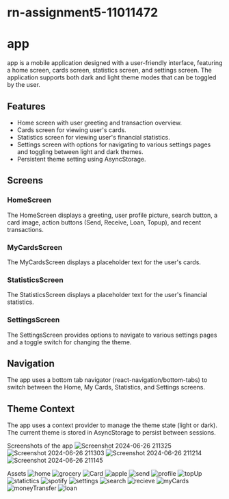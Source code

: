 # rn-assignment5-11011472
  
# app

app is a mobile application designed with a user-friendly interface, featuring a home screen, cards screen, statistics screen, and settings screen. The application supports both dark and light theme modes that can be toggled by the user.


## Features
- Home screen with user greeting and transaction overview.
- Cards screen for viewing user's cards.
- Statistics screen for viewing user's financial statistics.
- Settings screen with options for navigating to various settings pages and toggling between light and dark themes.
- Persistent theme setting using AsyncStorage.

## Screens

### HomeScreen
The HomeScreen displays a greeting, user profile picture, search button, a card image, action buttons (Send, Receive, Loan, Topup), and recent transactions.

### MyCardsScreen
The MyCardsScreen displays a placeholder text for the user's cards.

### StatisticsScreen
The StatisticsScreen displays a placeholder text for the user's financial statistics.

### SettingsScreen
The SettingsScreen provides options to navigate to various settings pages and a toggle switch for changing the theme.

## Navigation
The app uses a bottom tab navigator (react-navigation/bottom-tabs) to switch between the Home, My Cards, Statistics, and Settings screens.

## Theme Context
The app uses a context provider to manage the theme state (light or dark). The current theme is stored in AsyncStorage to persist between sessions.


Screenshots of the app
![Screenshot 2024-06-26 211325](https://github.com/ShepTaltal/rn-assignment5-11011472/assets/170262682/728a7d64-4b7c-4a0b-be21-7177020998da)
![Screenshot 2024-06-26 211303](https://github.com/ShepTaltal/rn-assignment5-11011472/assets/170262682/d379753d-519a-41b8-9b69-6116140dd63b)
![Screenshot 2024-06-26 211214](https://github.com/ShepTaltal/rn-assignment5-11011472/assets/170262682/61f6a53c-dc50-401c-a4b7-c696bf98ca13)
![Screenshot 2024-06-26 211145](https://github.com/ShepTaltal/rn-assignment5-11011472/assets/170262682/bb055f6c-8873-4c1a-8d7a-c1636e019685)

Assets
![home](https://github.com/ShepTaltal/rn-assignment5-11011472/assets/170262682/340ddd2d-1086-40f7-8b9b-55769a95b12e)
![grocery](https://github.com/ShepTaltal/rn-assignment5-11011472/assets/170262682/308feedc-d4f4-4471-acf4-815b1ffaebc2)
![Card](https://github.com/ShepTaltal/rn-assignment5-11011472/assets/170262682/785fa2e7-ea0d-4018-b118-a6f930caba0c)
![apple](https://github.com/ShepTaltal/rn-assignment5-11011472/assets/170262682/a6cd0f92-2fa6-4074-80c8-2cc39ad64bff)
![send](https://github.com/ShepTaltal/rn-assignment5-11011472/assets/170262682/d853c8c9-49ea-4026-86d4-f2d3e34366f7)
![profile](https://github.com/ShepTaltal/rn-assignment5-11011472/assets/170262682/04d95c9d-0d82-48c0-9d67-2e9c0c315dfd)
![topUp](https://github.com/ShepTaltal/rn-assignment5-11011472/assets/170262682/177433ea-c86d-47a3-9ee2-731769daab50)
![statictics](https://github.com/ShepTaltal/rn-assignment5-11011472/assets/170262682/93c7eb2e-0a49-4c19-8a6f-f32bc8d624e2)
![spotify](https://github.com/ShepTaltal/rn-assignment5-11011472/assets/170262682/30ffbb85-557d-4da2-9454-12ebd7e5e8ff)
![settings](https://github.com/ShepTaltal/rn-assignment5-11011472/assets/170262682/f4e8dc03-2637-470c-83ac-bbc793c85759)
![search](https://github.com/ShepTaltal/rn-assignment5-11011472/assets/170262682/3a7dcf83-6609-4a7c-bba3-d8e58e5b464c)
![recieve](https://github.com/ShepTaltal/rn-assignment5-11011472/assets/170262682/c7daee10-fb3c-42e9-918d-4a2949a610a9)
![myCards](https://github.com/ShepTaltal/rn-assignment5-11011472/assets/170262682/948501ce-fd89-480b-9ded-7c9bcc59b337)
![moneyTransfer](https://github.com/ShepTaltal/rn-assignment5-11011472/assets/170262682/33202849-e122-4e1e-b3db-2e28bd3e3029)
![loan](https://github.com/ShepTaltal/rn-assignment5-11011472/assets/170262682/e3e16536-6604-44a5-ba73-43fdd7c8e211)
